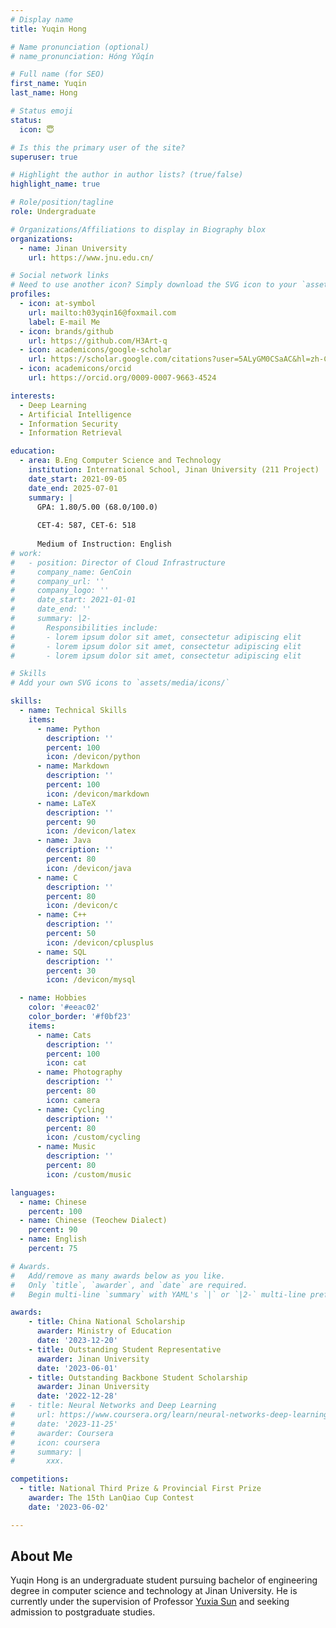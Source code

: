```yaml
---
# Display name
title: Yuqin Hong

# Name pronunciation (optional)
# name_pronunciation: Hóng Yǔqín 

# Full name (for SEO)
first_name: Yuqin
last_name: Hong

# Status emoji
status:
  icon: 😇

# Is this the primary user of the site?
superuser: true

# Highlight the author in author lists? (true/false)
highlight_name: true

# Role/position/tagline
role: Undergraduate

# Organizations/Affiliations to display in Biography blox
organizations:
  - name: Jinan University
    url: https://www.jnu.edu.cn/

# Social network links
# Need to use another icon? Simply download the SVG icon to your `assets/media/icons/` folder.
profiles:
  - icon: at-symbol
    url: mailto:h03yqin16@foxmail.com
    label: E-mail Me
  - icon: brands/github
    url: https://github.com/H3Art-q
  - icon: academicons/google-scholar
    url: https://scholar.google.com/citations?user=5ALyGM0CSaAC&hl=zh-CN
  - icon: academicons/orcid
    url: https://orcid.org/0009-0007-9663-4524

interests:
  - Deep Learning
  - Artificial Intelligence
  - Information Security
  - Information Retrieval

education:
  - area: B.Eng Computer Science and Technology
    institution: International School, Jinan University (211 Project)
    date_start: 2021-09-05
    date_end: 2025-07-01
    summary: |
      GPA: 1.80/5.00 (68.0/100.0)
      
      CET-4: 587, CET-6: 518
      
      Medium of Instruction: English
# work:
#   - position: Director of Cloud Infrastructure
#     company_name: GenCoin
#     company_url: ''
#     company_logo: ''
#     date_start: 2021-01-01
#     date_end: ''
#     summary: |2-
#       Responsibilities include:
#       - lorem ipsum dolor sit amet, consectetur adipiscing elit
#       - lorem ipsum dolor sit amet, consectetur adipiscing elit
#       - lorem ipsum dolor sit amet, consectetur adipiscing elit

# Skills
# Add your own SVG icons to `assets/media/icons/`

skills:
  - name: Technical Skills
    items:
      - name: Python
        description: ''
        percent: 100
        icon: /devicon/python
      - name: Markdown
        description: ''
        percent: 100
        icon: /devicon/markdown
      - name: LaTeX
        description: ''
        percent: 90
        icon: /devicon/latex
      - name: Java
        description: ''
        percent: 80
        icon: /devicon/java
      - name: C
        description: ''
        percent: 80
        icon: /devicon/c
      - name: C++
        description: ''
        percent: 50
        icon: /devicon/cplusplus
      - name: SQL
        description: ''
        percent: 30
        icon: /devicon/mysql

  - name: Hobbies
    color: '#eeac02'
    color_border: '#f0bf23'
    items:
      - name: Cats
        description: ''
        percent: 100
        icon: cat
      - name: Photography
        description: ''
        percent: 80
        icon: camera
      - name: Cycling
        description: ''
        percent: 80
        icon: /custom/cycling
      - name: Music
        description: ''
        percent: 80
        icon: /custom/music

languages:
  - name: Chinese
    percent: 100
  - name: Chinese (Teochew Dialect)
    percent: 90
  - name: English
    percent: 75

# Awards.
#   Add/remove as many awards below as you like.
#   Only `title`, `awarder`, and `date` are required.
#   Begin multi-line `summary` with YAML's `|` or `|2-` multi-line prefix and indent 2 spaces below.

awards:
    - title: China National Scholarship
      awarder: Ministry of Education
      date: '2023-12-20'
    - title: Outstanding Student Representative
      awarder: Jinan University
      date: '2023-06-01'
    - title: Outstanding Backbone Student Scholarship
      awarder: Jinan University
      date: '2022-12-28'
#   - title: Neural Networks and Deep Learning
#     url: https://www.coursera.org/learn/neural-networks-deep-learning
#     date: '2023-11-25'
#     awarder: Coursera
#     icon: coursera
#     summary: |
#       xxx.

competitions:
  - title: National Third Prize & Provincial First Prize
    awarder: The 15th LanQiao Cup Contest
    date: '2023-06-02'

---
```


## About Me

Yuqin Hong is an undergraduate student pursuing bachelor of engineering degree in computer science and technology at Jinan University. He is currently under the supervision of Professor [Yuxia Sun](https://www.scholat.com/yxsun) and seeking admission to postgraduate studies.